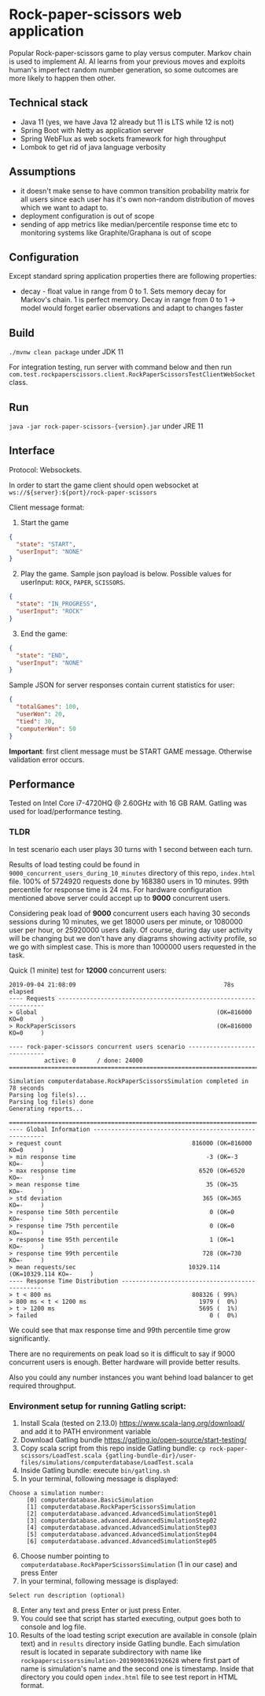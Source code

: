 # Rock-paper-scissors web application

Popular Rock-paper-scissors game to play versus computer. Markov chain is used to implement AI. AI learns from 
your previous moves and exploits human's imperfect random number generation, so some outcomes are
more likely to happen then other.

## Technical stack
* Java 11 (yes, we have Java 12 already but 11 is LTS while 12 is not)
* Spring Boot with Netty as application server
* Spring WebFlux as web sockets framework for high throughput
* Lombok to get rid of java language verbosity

## Assumptions
* it doesn't make sense to have common transition probability matrix for all users since each user has it's own
non-random distribution of moves which we want to adapt to.
* deployment configuration is out of scope
* sending of app metrics like median/percentile response time etc to monitoring systems like Graphite/Graphana is out of scope

## Configuration
Except standard spring application properties there are following properties:
* decay - float value in range from 0 to 1. Sets memory decay for Markov's chain. 1 is perfect memory.
Decay in range from 0 to 1 -> model would forget earlier observations and adapt to changes faster

## Build
`./mvnw clean package` under JDK 11

For integration testing, run server with command below and then run `com.test.rockpaperscissors.client.RockPaperScissorsTestClientWebSocket` class.

## Run
`java -jar rock-paper-scissors-{version}.jar` under JRE 11

## Interface
Protocol: Websockets.

In order to start the game client should open websocket at `ws://${server}:${port}/rock-paper-scissors`

Client message format:
1. Start the game
```json
{
  "state": "START",
  "userInput": "NONE"
}
```
2. Play the game. Sample json payload is below. Possible values for userInput: `ROCK`, `PAPER`, `SCISSORS`.
```json
{
  "state": "IN_PROGRESS",
  "userInput": "ROCK"
}
```
3. End the game:
```json
{
  "state": "END",
  "userInput": "NONE"
}
```

Sample JSON for server responses contain current statistics for user:
```json
{
  "totalGames": 100,
  "userWon": 20,
  "tied": 30,
  "computerWon": 50
}
```

**Important**: first client message must be START GAME message. Otherwise validation error occurs.

## Performance
Tested on Intel Core i7-4720HQ @ 2.60GHz with 16 GB RAM.
Gatling was used for load/performance testing.

### TLDR
In test scenario each user plays 30 turns with 1 second between each turn.

Results of load testing could be found in `9000_concurrent_users_during_10_minutes` directory of this repo, `index.html` file.
100% of 5724920 requests done by 168380 users in 10 minutes. 99th percentile for response time is 24 ms.
For hardware configuration mentioned above server could accept up to **9000** concurrent users.

Considering peak load of **9000** concurrent users each having 30 seconds sessions during 10 minutes, we get 18000 users per minute,
or 1080000 user per hour, or 25920000 users daily. Of course, during day user activity will be changing but we don't have
 any diagrams showing activity profile, so we go with simplest case. This is more than 1000000 users requested in the task.
 
Quick (1 minite) test for **12000** concurrent users:
```
2019-09-04 21:08:09                                          78s elapsed
---- Requests ------------------------------------------------------------------
> Global                                                   (OK=816000 KO=0     )
> RockPaperScissors                                        (OK=816000 KO=0     )

---- rock-paper-scissors concurrent users scenario -----------------------------
          active: 0      / done: 24000 
================================================================================

Simulation computerdatabase.RockPaperScissorsSimulation completed in 78 seconds
Parsing log file(s)...
Parsing log file(s) done
Generating reports...

================================================================================
---- Global Information --------------------------------------------------------
> request count                                     816000 (OK=816000 KO=0     )
> min response time                                     -3 (OK=-3     KO=-     )
> max response time                                   6520 (OK=6520   KO=-     )
> mean response time                                    35 (OK=35     KO=-     )
> std deviation                                        365 (OK=365    KO=-     )
> response time 50th percentile                          0 (OK=0      KO=-     )
> response time 75th percentile                          0 (OK=0      KO=-     )
> response time 95th percentile                          1 (OK=1      KO=-     )
> response time 99th percentile                        728 (OK=730    KO=-     )
> mean requests/sec                                10329.114 (OK=10329.114 KO=-     )
---- Response Time Distribution ------------------------------------------------
> t < 800 ms                                        808326 ( 99%)
> 800 ms < t < 1200 ms                                1979 (  0%)
> t > 1200 ms                                         5695 (  1%)
> failed                                                 0 (  0%)

```
We could see that max response time and 99th percentile time grow significantly.

There are no requirements on peak load so it is difficult to say if 9000 concurrent users is enough.
Better hardware will provide better results.

Also you could any number instances you want behind load balancer to get required throughput.

### Environment setup for running Gatling script:
1. Install Scala (tested on 2.13.0) https://www.scala-lang.org/download/ and add it to PATH environment variable
2. Download Gatling bundle https://gatling.io/open-source/start-testing/
3. Copy scala script from this repo inside Gatling bundle: `cp rock-paper-scissors/LoadTest.scala {gatling-bundle-dir}/user-files/simulations/computerdatabase/LoadTest.scala`
4. Inside Gatling bundle: execute `bin/gatling.sh`
5. In your terminal, following message is displayed:
```
Choose a simulation number:
     [0] computerdatabase.BasicSimulation
     [1] computerdatabase.RockPaperScissorsSimulation
     [2] computerdatabase.advanced.AdvancedSimulationStep01
     [3] computerdatabase.advanced.AdvancedSimulationStep02
     [4] computerdatabase.advanced.AdvancedSimulationStep03
     [5] computerdatabase.advanced.AdvancedSimulationStep04
     [6] computerdatabase.advanced.AdvancedSimulationStep05

```
6. Choose number pointing to `computerdatabase.RockPaperScissorsSimulation` (1 in our case) and press Enter
7. In your terminal, following message is displayed:
```
Select run description (optional)
```
8. Enter any text and press Enter or just press Enter.
9. You could see that script has started executing, output goes both to console and log file.
10. Results of the load testing script execution are available in console (plain text) and in `results` directory
inside Gatling bundle. Each simulation result is located in separate subdirectory with name like `rockpaperscissorssimulation-20190903061926628`
where first part of name is simulation's name and the second one is timestamp. Inside that directory
you could open `index.html` file to see test report in HTML format.